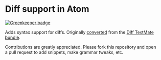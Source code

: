 # Diff support in Atom

[![Greenkeeper badge](https://badges.greenkeeper.io/revin/atom-language-diff.svg)](https://greenkeeper.io/)

Adds syntax support for diffs. Originally
[converted](https://atom.io/docs/latest/hacking-atom-converting-from-textmate)
from the [Diff TextMate bundle](https://github.com/textmate/diff.tmbundle).

Contributions are greatly appreciated. Please fork this repository and open a
pull request to add snippets, make grammar tweaks, etc.

